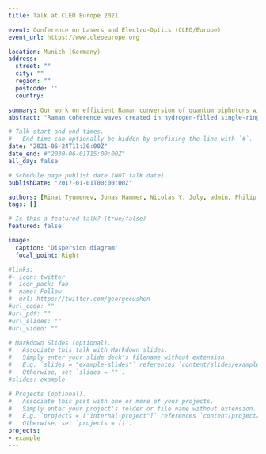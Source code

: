 ```yaml
---
title: Talk at CLEO Europe 2021

event: Conference on Lasers and Electro-Optics (CLEO/Europe)
event_url: https://www.cleoeurope.org

location: Munich (Germany)
address:
  street: ""
  city: ""
  region: ""
  postcode: ''
  country:

summary: Our work on efficient Raman conversion of quantum biphotons will be virtually presented at CLEO in Munich
abstract: "Raman coherence waves created in hydrogen-filled single-ring hollow-core PCF are used to efficiently frequency up-shift the idler photon from a biphoton pair. Quantum correlations are preserved between the signal photon and the up-shifted idler photon."

# Talk start and end times.
#   End time can optionally be hidden by prefixing the line with `#`.
date: "2021-06-24T11:30:00Z"
date_end: #"2030-06-01T15:00:00Z"
all_day: false

# Schedule page publish date (NOT talk date).
publishDate: "2017-01-01T00:00:00Z"

authors: [Rinat Tyumenev, Jonas Hammer, Nicolas Y. Joly, admin, Philip St.J. Russell]
tags: []

# Is this a featured talk? (true/false)
featured: false

image:
  caption: 'Dispersion diagram'
  focal_point: Right

#links:
#- icon: twitter
#  icon_pack: fab
#  name: Follow
#  url: https://twitter.com/georgecushen
#url_code: ""
#url_pdf: ""
#url_slides: ""
#url_video: ""

# Markdown Slides (optional).
#   Associate this talk with Markdown slides.
#   Simply enter your slide deck's filename without extension.
#   E.g. `slides = "example-slides"` references `content/slides/example-slides.md`.
#   Otherwise, set `slides = ""`.
#slides: example

# Projects (optional).
#   Associate this post with one or more of your projects.
#   Simply enter your project's folder or file name without extension.
#   E.g. `projects = ["internal-project"]` references `content/project/deep-learning/index.md`.
#   Otherwise, set `projects = []`.
projects:
- example
---
```



